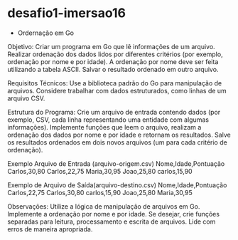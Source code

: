 # desafio1-imersao16

- Ordernação em Go

Objetivo:
Criar um programa em Go que lê informações de um arquivo. Realizar ordenação dos dados lidos por diferentes critérios (por exemplo, ordenação por nome e por idade). A ordenação por nome deve ser feita utilizando a tabela ASCII. Salvar o resultado ordenado em outro arquivo.

Requisitos Técnicos:
Use a biblioteca padrão do Go para manipulação de arquivos. Considere trabalhar com dados estruturados, como linhas de um arquivo CSV.

Estrutura do Programa:
Crie um arquivo de entrada contendo dados (por exemplo, CSV, cada linha representando uma entidade com algumas informações).
Implemente funções que leem o arquivo, realizam a ordenação dos dados por nome e por idade e retornam os resultados.
Salve os resultados ordenados em dois novos arquivos (um para cada critério de ordenação).

Exemplo Arquivo de Entrada (arquivo-origem.csv)
Nome,Idade,Pontuação
Carlos,30,80
Carlos,22,75
Maria,30,95
Joao,25,80
carlos,15,90

Exemplo de Arquivo de Saída(arquivo-destino.csv)
Nome,Idade,Pontuação
Carlos,22,75
Carlos,30,80
carlos,15,90
Joao,25,80
Maria,30,95

Observações:
Utilize a lógica de manipulação de arquivos em Go.
Implemente a ordenação por nome e por idade.
Se desejar, crie funções separadas para leitura, processamento e escrita de arquivos.
Lide com erros de maneira apropriada.
